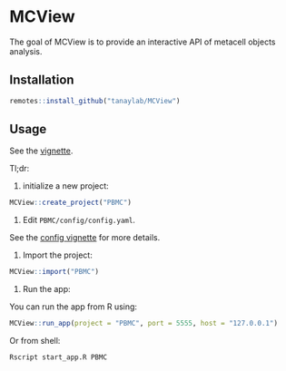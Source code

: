 
<!-- README.md is generated from README.Rmd. Please edit that file -->
# MCView

<!-- badges: start -->
<!-- badges: end -->
The goal of MCView is to provide an interactive API of metacell objects analysis.

## Installation

``` r
remotes::install_github("tanaylab/MCView")
```

## Usage

See the [vignette](https://tanaylab.github.io/MCView/articles/getting-started.html).

Tl;dr:

1.  initialize a new project:

``` r
MCView::create_project("PBMC")
```

1.  Edit `PBMC/config/config.yaml`.

See the [config vignette](https://tanaylab.github.io/MCView/articles/config.html) for more details.

1.  Import the project:

``` r
MCView::import("PBMC")
```

1.  Run the app:

You can run the app from R using:

``` r
MCView::run_app(project = "PBMC", port = 5555, host = "127.0.0.1")
```

Or from shell:

``` bash
Rscript start_app.R PBMC
```

